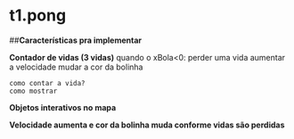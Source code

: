 # t1.pong

##**Características pra implementar**

**Contador de vidas (3 vidas)**
  quando o xBola<0:
    perder uma vida
    aumentar a velocidade
    mudar a cor da bolinha
    
    como contar a vida?
    como mostrar
    
**Objetos interativos no mapa**

**Velocidade aumenta e cor da bolinha muda conforme vidas são perdidas**
